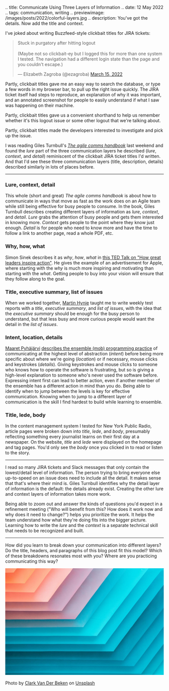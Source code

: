 .. title: Communicate Using Three Layers of Information
.. date: 12 May 2022
.. tags: communication, writing
.. previewimage: /images/posts/2022/colorful-layers.jpg
.. description: You've got the details. Now add the title and context.

I've joked about writing Buzzfeed-style clickbait titles for JIRA tickets: 

<blockquote class="twitter-tweet"><p lang="en" dir="ltr">Stuck in purgatory after hitting logout <br><br>(Maybe not so clickbait-ey but I logged this for more than one system I tested. The navigation had a different login state than the page and you couldn&#39;t escape.)</p>&mdash; Elizabeth Zagroba (@ezagroba) <a href="https://twitter.com/ezagroba/status/1503647930061885444?ref_src=twsrc%5Etfw">March 15, 2022</a></blockquote> <script async src="https://platform.twitter.com/widgets.js" charset="utf-8"></script>

Partly, clickbait titles gave me an easy way to search the database, or type a few words in my browser bar, to pull up the right issue quickly. The JIRA ticket itself had steps to reproduce, an explanation of why it was important, and an annotated screenshot for people to easily understand if what I saw was happening on their machine. 

Partly, clickbait titles gave us a convenient shorthand to help us remember whether it's this logout issue or some other logout that we're talking about. 

Partly, clickbait titles made the developers interested to investigate and pick up the issue. 

I was reading Giles Turnbull's [_The agile comms handbook_](https://app.thestorygraph.com/books/876240f0-8657-4482-b5c5-8160bef6d372) last weekend and found the _lure_ part of the three communication layers he described (_lure_, _context_, and _detail_) reminiscent of the clickbait JIRA ticket titles I'd written. And that I'd see these three communication layers (title, description, details) described similarly in lots of places before. 

---

### Lure, context, detail
 This whole (short and great) _The agile comms handbook_ is about how to communicate in ways that move as fast as the work does on an Agile team while still being effective for busy people to consume. In the book, Giles Turnbull describes creating different layers of information as _lure_, _context_, and _detail_. _Lure_ grabs the attention of busy people and gets them interested in knowing more. _Context_ gets people to the point where they know just enough. _Detail_ is for people who need to know more and have the time to follow a link to another page, read a whole PDF, etc. 

### Why, how, what
Simon Sinek describes it as _why_, _how_, _what_ in [this TED Talk on "How great leaders inspire action"](https://www.youtube.com/watch?v=qp0HIF3SfI4). He gives the example of an advertisement for Apple, where starting with the _why_ is much more inspiring and motivating than starting with the _what_. Getting people to buy into your vision will ensure that they follow along to the goal. 

### Title, executive summary, list of issues
When we worked together, [Martin Hynie](https://twitter.com/vds4) taught me to write weekly test reports with a _title_, _executive summary_, and _list of issues_, with the idea that the _executive summary_ should be enough for the busy person to understand, but that less busy and more curious people would want the detail in the _list of issues_. 

### Intent, location, details
[Maaret Pyhäjärvi](https://twitter.com/maaretp) [describes the ensemble (mob) programming practice](https://www.ministryoftesting.com/dojo/lessons/mob-testing-an-introduction-experience-report) of communicating at the highest level of abstraction (_intent_) before being more specific about where we're going (_location_) or if necessary, mouse clicks and keystrokes (_details_). Giving keystrokes and mouse clicks to someone who knows how to operate the software is frustrating, but so is giving a high-level explanation to someone who's never used the software before. Expressing intent first can lead to better action, even if another member of the ensemble has a different action in mind than you do. Being able to identify when to jump between the levels is key for effective communication. Knowing when to jump to a different layer of communication is the skill I find hardest to build while learning to ensemble. 

### Title, lede, body
In the content management system I tested for New York Public Radio, article pages were broken down into _title_, _lede_, and _body_, presumably reflecting something every journalist learns on their first day at a newspaper. On the website, _title_ and _lede_ were displayed on the homepage and tag pages. You'd only see the _body_ once you clicked in to read or listen to the story. 

---

I read so many JIRA tickets and Slack messages that only contain the lowest/detail level of information. The person trying to bring everyone else up-to-speed on an issue does need to include all the detail. It makes sense that that's where their mind is. Giles Turnbull identifies why the detail layer of information is the default: the details already exist. Creating the other lure and context layers of information takes more work. 

Being able to zoom out and answer the kinds of questions you'd expect in a refinement meeting ("Who will benefit from this? How does it work now and why does it need to change?") helps you prioritize the work. It helps the team understand how what they're doing fits into the bigger picture. Learning how to write the _lure_ and the _context_ is a separate technical skill that needs to be recognized and built. 

---

How did you learn to break down your communication into different layers? Do the title, headers, and paragraphs of this blog post fit this model? Which of these breakdowns resonates most with you? Where are you practicing communicating this way?


![](/images/posts/2022/colorful-layers.jpg)

Photo by <a href="https://unsplash.com/@snapsbyclark?utm_source=unsplash&utm_medium=referral&utm_content=creditCopyText">Clark Van Der Beken</a> on <a href="https://unsplash.com/s/photos/elevated?utm_source=unsplash&utm_medium=referral&utm_content=creditCopyText">Unsplash</a>